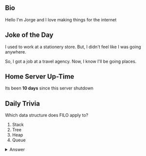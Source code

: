 ## Bio

Hello I'm Jorge and I love making things for the internet

## Joke of the Day

I used to work at a stationery store.  But, I didn't feel like I was going anywhere.

So, I got a job at a travel agency.  Now, I know I'll be going places.

## Home Server Up-Time

Its been **10 days** since this server shutdown


## Daily Trivia

Which data structure does FILO apply to?
 1. Stack
 2. Tree
 3. Heap
 4. Queue

<details>
  <summary>Answer</summary>
  Stack
</details>
